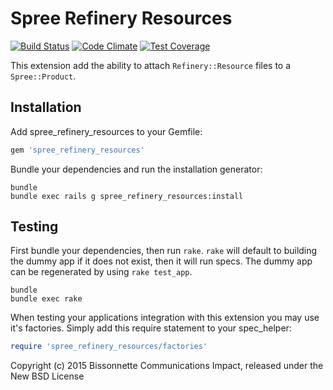 Spree Refinery Resources
======================

[![Build Status](https://travis-ci.org/bisscomm/spree_refinery_resources.svg?branch=master)](https://travis-ci.org/refinery/refinerycms) [![Code Climate](https://codeclimate.com/github/bisscomm/spree_refinery_resources/badges/gpa.svg)](https://codeclimate.com/github/bisscomm/spree_refinery_resources) [![Test Coverage](https://codeclimate.com/github/bisscomm/spree_refinery_resources/badges/coverage.svg)](https://codeclimate.com/github/bisscomm/spree_refinery_resources/coverage)

This extension add the ability to attach `Refinery::Resource` files to a `Spree::Product`.

Installation
------------

Add spree_refinery_resources to your Gemfile:

```ruby
gem 'spree_refinery_resources'
```

Bundle your dependencies and run the installation generator:

```shell
bundle
bundle exec rails g spree_refinery_resources:install
```

Testing
-------

First bundle your dependencies, then run `rake`. `rake` will default to building the dummy app if it does not exist, then it will run specs. The dummy app can be regenerated by using `rake test_app`.

```shell
bundle
bundle exec rake
```

When testing your applications integration with this extension you may use it's factories.
Simply add this require statement to your spec_helper:

```ruby
require 'spree_refinery_resources/factories'
```

Copyright (c) 2015 Bissonnette Communications Impact, released under the New BSD License
